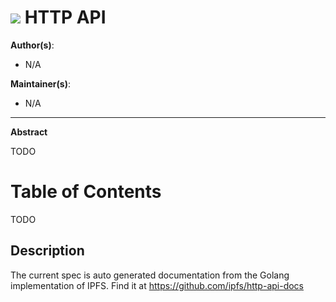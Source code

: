 # ![](https://img.shields.io/badge/status-wip-orange.svg?style=flat-square) HTTP API

**Author(s)**:
- N/A

**Maintainer(s)**:
- N/A

* * *

**Abstract**

TODO

# Table of Contents

TODO

## Description

The current spec is auto generated documentation from the Golang implementation of IPFS. Find it at https://github.com/ipfs/http-api-docs
